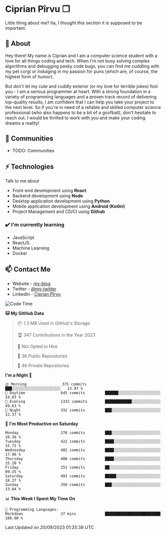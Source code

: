 # Ciprian Pîrvu ❐

Little thing about me? ha, I thought this section it is supposed to be important.

## 🧐 About

Hey there! My name is Ciprian and I am a computer science student with a love for all things coding and tech. When I'm not busy solving complex algorithms and debugging pesky code bugs, you can find me cuddling with my pet corgi or indulging in my passion for puns (which are, of course, the highest form of humor).

But don't let my cute and cuddly exterior (or my love for terrible jokes) fool you - I am a serious programmer at heart. With a strong foundation in a variety of programming languages and a proven track record of delivering top-quality results, I am confident that I can help you take your project to the next level. So if you're in need of a reliable and skilled computer science professional (who also happens to be a bit of a goofball), don't hesitate to reach out. I would be thrilled to work with you and make your coding dreams a reality!

## 👯 Communities

-   TODO: Communities

## ⚡ Technologies

Talk to me about

-   Front-end development using **React**
-   Backend development using **Node**
-   Desktop application development using **Python**
-   Mobile application development using **Android (Kotlin)**
-   Project Management and CD/CI using **Github**

### ✔️ I'm currently learning

-   JavaScript
-   ReactJS
-   Machine Learning
-   Docker

## 📫 Contact Me

-   Website - [my-blog]()
-   Twitter - [@my-twitter]()
-   LinkedIn - [Ciprian Pîrvu](https://www.linkedin.com/in/p%C3%AErvu-ciprian-cristian-4415991b1/)

<!--START_SECTION:waka-->
![Code Time](http://img.shields.io/badge/Code%20Time-1%2C788%20hrs%2014%20mins-blue)

**🐱 My GitHub Data** 

> 📦 1.3 MB Used in GitHub's Storage 
 > 
> 🏆 347 Contributions in the Year 2023
 > 
> 🚫 Not Opted to Hire
 > 
> 📜 36 Public Repositories 
 > 
> 🔑 46 Private Repositories 
 > 
**I'm a Night 🦉** 

```text
🌞 Morning                375 commits         ███░░░░░░░░░░░░░░░░░░░░░░   13.97 % 
🌆 Daytime                645 commits         ██████░░░░░░░░░░░░░░░░░░░   24.03 % 
🌃 Evening                1332 commits        ████████████░░░░░░░░░░░░░   49.63 % 
🌙 Night                  332 commits         ███░░░░░░░░░░░░░░░░░░░░░░   12.37 % 
```
📅 **I'm Most Productive on Saturday** 

```text
Monday                   278 commits         ███░░░░░░░░░░░░░░░░░░░░░░   10.36 % 
Tuesday                  422 commits         ████░░░░░░░░░░░░░░░░░░░░░   15.72 % 
Wednesday                482 commits         ████░░░░░░░░░░░░░░░░░░░░░   17.96 % 
Thursday                 408 commits         ████░░░░░░░░░░░░░░░░░░░░░   15.20 % 
Friday                   251 commits         ██░░░░░░░░░░░░░░░░░░░░░░░   09.35 % 
Saturday                 493 commits         █████░░░░░░░░░░░░░░░░░░░░   18.37 % 
Sunday                   350 commits         ███░░░░░░░░░░░░░░░░░░░░░░   13.04 % 
```


📊 **This Week I Spent My Time On** 

```text
💬 Programming Languages: 
Markdown                 37 mins             █████████████████████████   100.00 % 
```


 Last Updated on 20/09/2023 01:25:38 UTC
<!--END_SECTION:waka-->
